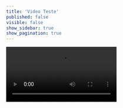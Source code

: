 ```yaml
---
title: 'Video Teste'
published: false
visible: false
show_sidebar: true
show_pagination: true
---
```


![](lesson1.mp4)
